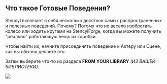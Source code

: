 ## Что такое Готовые Поведения?

Stencyl включает в себя несколько десятков самых распространенных и полезных поведений. Почему? Потому что не весело изобретать колесо или ходить кругами на StencylForge, когда вы можете получить "реально" работающую вещь из коробки.

Чтобы найти их, начните присоединять поведение к Актеру или Сцене, как вы обычно делаете это.

Затем выберите что-то из раздела **FROM YOUR LIBRARY** *(ИЗ ВАШЕЙ БИБЛИОТЕКИ)*.

![](http://blog.stencyl.com/wp-content/uploads/2012/02/Screen-shot-2012-02-06-at-9.02.23-AM.png)
